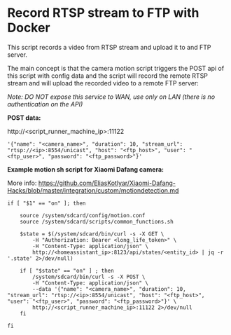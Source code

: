 # Record RTSP stream to FTP with Docker

This script records a video from RTSP stream and upload it to and FTP server.

The main concept is that the camera motion script triggers the POST api of this script with config data and the script will record the remote RTSP stream and will upload the recorded video to a remote FTP server:

*Note: DO NOT expose this service to WAN, use only on LAN (there is no authentication on the API)*

**POST data:**

http://<script_runner_machine_ip>:11122

```
'{"name": "<camera_name>", "duration": 10, "stream_url": "rtsp://<ip>:8554/unicast", "host": "<ftp_host>", "user": "<ftp_user>", "password": "<ftp_password>"}'
```
**Example motion sh script for Xiaomi Dafang camera:**

More info: https://github.com/EliasKotlyar/Xiaomi-Dafang-Hacks/blob/master/integration/custom/motiondetection.md

```
if [ "$1" == "on" ]; then

	source /system/sdcard/config/motion.conf
	source /system/sdcard/scripts/common_functions.sh

	$state = $(/system/sdcard/bin/curl -s -X GET \
    	-H "Authorization: Bearer <long_life_token>" \
    	-H "Content-Type: application/json" \
    	http://<homeassistant_ip>:8123/api/states/<entity_id> | jq -r '.state' 2>/dev/null)

	if [ "$state" == "on" ] ; then
		/system/sdcard/bin/curl -s -X POST \
		-H "Content-Type: application/json" \
		--data '{"name": "<camera_name>", "duration": 10, "stream_url": "rtsp://<ip>:8554/unicast", "host": "<ftp_host>", "user": "<ftp_user>", "password": "<ftp_password>"}' \
		http://<script_runner_machine_ip>:11122 2>/dev/null
	fi

fi
```
